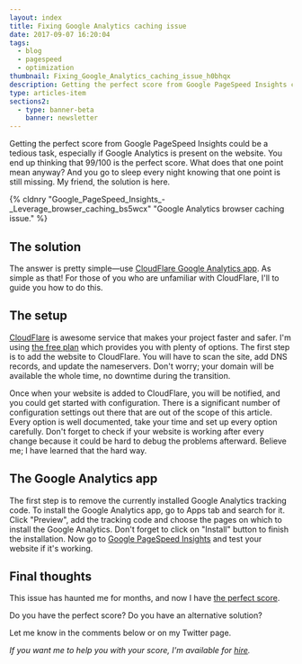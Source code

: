 ```yaml
---
layout: index
title: Fixing Google Analytics caching issue
date: 2017-09-07 16:20:04
tags:
  - blog
  - pagespeed
  - optimization
thumbnail: Fixing_Google_Analytics_caching_issue_h0bhqx
description: Getting the perfect score from Google PageSpeed Insights could be a tedious task, especially if Google Analytics is present on the website. You end up thinking that 99/100 is the perfect score. My friend, the solution is here.
type: articles-item
sections2:
  - type: banner-beta
    banner: newsletter
---
```


Getting the perfect score from Google PageSpeed Insights could be a tedious task, especially if Google Analytics is present on the website. You end up thinking that 99/100 is the perfect score. What does that one point mean anyway? And you go to sleep every night knowing that one point is still missing. My friend, the solution is here.

<!-- more -->

{% cldnry "Google_PageSpeed_Insights_-_Leverage_browser_caching_bs5wcx" "Google Analytics browser caching issue." %}

## The solution
The answer is pretty simple—use [CloudFlare Google Analytics app](https://www.cloudflare.com/apps/google-analytics). As simple as that! For those of you who are unfamiliar with CloudFlare, I'll to guide you how to do this.

## The setup
[CloudFlare](https://www.cloudflare.com) is awesome service that makes your project faster and safer. I'm using [the free plan](https://www.cloudflare.com/plans/) which provides you with plenty of options. The first step is to add the website to CloudFlare. You will have to scan the site, add DNS records, and update the nameservers. Don't worry; your domain will be available the whole time, no downtime during the transition.

Once when your website is added to CloudFlare, you will be notified, and you could get started with configuration. There is a significant number of configuration settings out there that are out of the scope of this article. Every option is well documented, take your time and set up every option carefully. Don't forget to check if your website is working after every change because it could be hard to debug the problems afterward. Believe me; I have learned that the hard way.

## The Google Analytics app
The first step is to remove the currently installed Google Analytics tracking code. To install the Google Analytics app, go to Apps tab and search for it. Click "Preview", add the tracking code and choose the pages on which to install the Google Analytics. Don't forget to click on "Install" button to finish the installation. Now go to [Google PageSpeed Insights](https://developers.google.com/speed/pagespeed/insights/) and test your website if it's working.

## Final thoughts
This issue has haunted me for months, and now I have [the perfect score](https://developers.google.com/speed/pagespeed/insights/?url=https%3A%2F%2Fwww.silvestar.codes).

Do you have the perfect score? Do you have an alternative solution?

Let me know in the comments below or on my Twitter page.

_If you want me to help you with your score, I'm available for [hire](/hire-me/)._
